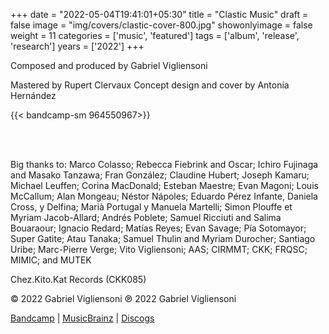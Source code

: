 +++
date = "2022-05-04T19:41:01+05:30"
title = "Clastic Music"
draft = false
image = "img/covers/clastic-cover-800.jpg"
showonlyimage = false
weight = 11
categories = ['music', 'featured']
tags = ['album', 'release', 'research']
years = ['2022']
+++


<!--more-->
Composed and produced by Gabriel Vigliensoni

Mastered by Rupert Clervaux
Concept design and cover by Antonia Hernández


{{< bandcamp-sm 964550967>}}

<br/><br/>

Big thanks to: Marco Colasso; Rebecca Fiebrink and Oscar; Ichiro Fujinaga and Masako Tanzawa; Fran González; Claudine Hubert; Joseph Kamaru; Michael Leuffen; Corina MacDonald; Esteban Maestre; Evan Magoni; Louis McCallum; Alan Mongeau; Néstor Nápoles; Eduardo Pérez Infante, Daniela Cross, y Delfina; Marià Portugal y Manuela Martelli; Simon Plouffe et Myriam Jacob-Allard; Andrés Poblete; Samuel Ricciuti and Salima Bouaraour; Ignacio Redard; Matías Reyes; Evan Savage; Pía Sotomayor; Super Gatite; Atau Tanaka; Samuel Thulin and Myriam Durocher; Santiago Uribe; Marc-Pierre Verge; Vito Vigliensoni; AAS; CIRMMT; CKK; FRQSC; MIMIC; and MUTEK

Chez.Kito.Kat Records (CKK085)

© 2022 Gabriel Vigliensoni ℗ 2022 Gabriel Vigliensoni

[Bandcamp](https://chezkitokatrecords.bandcamp.com/album/clastic-music) | [MusicBrainz](https://musicbrainz.org/release-group/f7b51b64-05c9-40cc-926f-565705d909a6) | [Discogs](https://www.discogs.com/release/22726244-vigliensoni-Clastic-Music)



